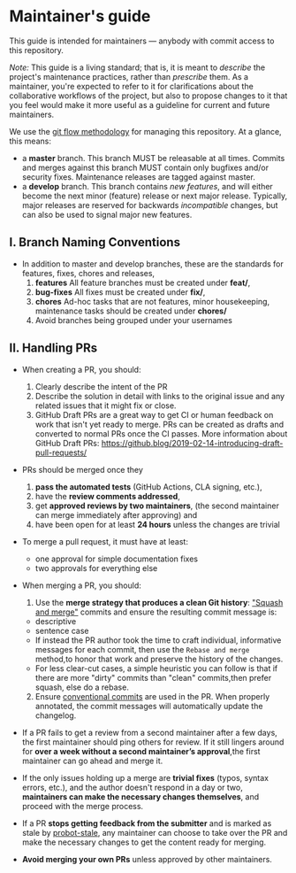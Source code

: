 # Maintainer's guide

This guide is intended for maintainers — anybody with commit access to this repository.

*Note:* This guide is a living standard;
that is, it is meant to *describe* the project's maintenance practices,
rather than *prescribe* them.
As a maintainer, you're expected to refer to it for clarifications
about the collaborative workflows of the project,
but also to propose changes to it
that you feel would make it more useful
as a guideline for current and future maintainers.

We use the [git flow methodology](http://nvie.com/posts/a-successful-git-branching-model/) for
managing this repository. At a glance, this means:

- a **master** branch. This branch MUST be releasable at all times. Commits and merges against
  this branch MUST contain only bugfixes and/or security fixes. Maintenance releases are tagged
  against master.
- a **develop** branch. This branch contains *new features*, and will either become the next minor
  (feature) release or next major release. Typically, major releases are reserved for backwards
  *incompatible* changes, but can also be used to signal major new features.

## I. Branch Naming Conventions

- In addition to master and develop branches, these are the standards for features, fixes, chores and releases, 
  1. **features** All feature branches must be created under **feat/**,
  2. **bug-fixes** All fixes must be created under **fix/**,
  3. **chores** Ad-hoc tasks that are not features, minor housekeeping, maintenance tasks should be created under **chores/**
  4. Avoid branches being grouped under your usernames
  
## II. Handling PRs

- When creating a PR, you should:
  1. Clearly describe the intent of the PR 
  2. Describe the solution in detail with links to the original issue and any related issues that it might fix or close. 
  3. GitHub Draft PRs are a great way to get CI or human feedback on work that isn't yet ready to merge. PRs can be created as drafts and converted to normal PRs once the CI passes. More information about GitHub Draft PRs: https://github.blog/2019-02-14-introducing-draft-pull-requests/
  

- PRs should be merged once they
  1.  **pass the automated tests** (GitHub Actions, CLA signing, etc.),
  2.  have the **review comments addressed**,
  3.  get **approved reviews by two maintainers**, (the second maintainer can merge immediately after approving) and
  4.  have been open for at least **24 hours** unless the changes are trivial

- To merge a pull request, it must have at least:

  - one approval for simple documentation fixes
  - two approvals for everything else

- When merging a PR, you should:

  1. Use the **merge strategy that produces a clean Git history**: ["Squash and merge"](https://help.github.com/en/github/collaborating-with-issues-and-pull-requests/about-pull-request-merges#squash-and-merge-your-pull-request-commits) commits and ensure the resulting commit message is:
    - descriptive
    - sentence case
    - If instead the PR author took the time to craft individual, informative messages for each commit, then use the `Rebase and merge` method,to honor that work and preserve the history of the changes.
    - For less clear-cut cases, a simple heuristic you can follow is that if there are more "dirty" commits than "clean" commits,then prefer squash, else do a rebase.

  2. Ensure [conventional commits](https://www.conventionalcommits.org/en/v1.0.0/) are used in the PR. When properly annotated, the commit messages will automatically update the changelog.
  

- If a PR fails to get a review from a second maintainer after a few days, the first maintainer should ping others for review. If it still lingers around for **over a week without a second maintainer’s approval**,the first maintainer can go ahead and merge it.

- If the only issues holding up a merge are **trivial fixes**
  (typos, syntax errors, etc.), and the author doesn't respond in a day or two,
  **maintainers can make the necessary changes themselves**,
  and proceed with the merge process.

- If a PR **stops getting feedback from the submitter** and is marked as stale
  by [probot-stale](../.github/workflows/stale.yml),
  any maintainer can choose to take over the PR
  and make the necessary changes to get the content ready for merging.

- **Avoid merging your own PRs** unless approved by other maintainers.
